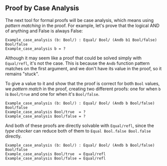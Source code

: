 ## Proof by Case Analysis

The next tool for formal proofs will be case analysis, which means using *pattern matching* in the proof. For example, let's prove that the logical AND of anything and False is always False:

```rust,ignore
Example_case_analysis (b: Bool/) : Equal/ Bool/ (Andb b1 Bool/false) Bool/false
Example_case_analysis b = ?
```

Although it may seem like a proof that could be solved simply with ``Equal/refl``, it's not the case. This is because the ``Andb`` function pattern matches on the first argument, and we don't have its value in the proof, so it remains "stuck".

To give a value to it and show that the proof is correct for both ``Bool`` values, we *pattern match* in the proof, creating two different proofs: one for when ``b`` is ``Bool/true`` and one for when it's ``Bool/false``.

```rust,ignore
Example_case_analysis (b: Bool/) : Equal/ Bool/ (Andb b Bool/false) Bool/false
Example_case_analysis Bool/true  = ?
Example_case_analysis Bool/false = ?
```

And both of these proofs are directly solvable with ``Equal/refl``, since the *type checker* can reduce both of them to ``Equal Bool.false Bool.false`` directly.

```rust,ignore
Example_case_analysis (b: Bool/) : Equal/ Bool/ (Andb b Bool/false) Bool/false
Example_case_analysis Bool/true  = Equal/refl
Example_case_analysis Bool/false = Equal/refl
```

<!-- TODO Reescrita no Kind2 é uma caixa de minhocas por si só,
talvez colocar mais pro final do capítulo,
ao talvez até colocar depois desse capítulo -->
